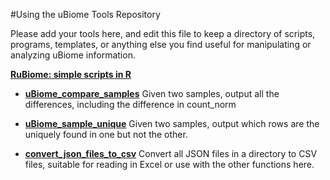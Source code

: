#Using the uBiome Tools Repository

Please add your tools here, and edit this file to keep a directory of scripts, programs, templates, or anything else you find useful for manipulating or analyzing uBiome information.


**[RuBiome: simple scripts in R](./docs/RuBiomeTools.md)**


* [__uBiome_compare_samples__](./docs/compareSamples.md)
Given two samples, output all the differences, including the difference in count_norm

* [__uBiome_sample_unique__](./docs/findUnique.md)
Given two samples, output which rows are the uniquely found in one but not the other.

* [__convert_json_files_to_csv__](./docs/convertJsonToCSV.md) Convert all JSON files in a
directory to CSV files, suitable for reading in Excel or use with the other functions here.
